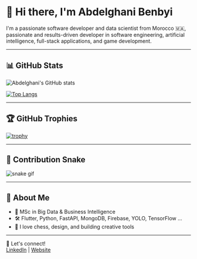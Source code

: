 # 👋 Hi there, I'm Abdelghani Benbyi

I'm a passionate software developer and data scientist from Morocco 🇲🇦, passionate and results-driven developer in software engineering, artificial intelligence, full-stack applications, and game development.

---

## 📊 GitHub Stats

![Abdelghani's GitHub stats](https://github-readme-stats.vercel.app/api?username=abdoubenbyi&show_icons=true&theme=default)

[![Top Langs](https://github-readme-stats.vercel.app/api/top-langs/?username=abdoubenbyi&layout=compact)](https://github.com/anuraghazra/github-readme-stats)

---

## 🏆 GitHub Trophies

[![trophy](https://github-profile-trophy.vercel.app/?username=abdoubenbyi&theme=flat)](https://github.com/ryo-ma/github-profile-trophy)

---

## 🐍 Contribution Snake

![snake gif](https://github.com/abdoubenbyi/abdoubenbyi/blob/output/github-contribution-grid-snake.svg)

---

## 🚀 About Me

- 🧠 MSc in Big Data & Business Intelligence
- 🛠️ Flutter, Python, FastAPI, MongoDB, Firebase, YOLO, TensorFlow ...
- 🧩 I love chess, design, and building creative tools

---

🔗 Let's connect!  
[LinkedIn](https://www.linkedin.com/in/abdelghani-benbyi) | [Website](https://abdoubenbyi.github.io)
